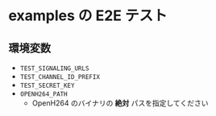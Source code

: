 # examples の E2E テスト

## 環境変数

- `TEST_SIGNALING_URLS`
- `TEST_CHANNEL_ID_PREFIX`
- `TEST_SECRET_KEY`
- `OPENH264_PATH`
  - OpenH264 のバイナリの **絶対** パスを指定してください
